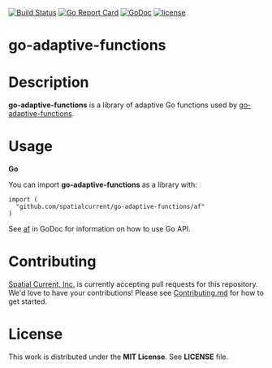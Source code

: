 [![Build Status](https://travis-ci.org/spatialcurrent/go-adaptive-functions.svg)](https://travis-ci.org/spatialcurrent/go-adaptive-functions) [![Go Report Card](https://goreportcard.com/badge/spatialcurrent/go-adaptive-functions)](https://goreportcard.com/report/spatialcurrent/go-adaptive-functions)  [![GoDoc](https://godoc.org/github.com/spatialcurrent/go-adaptive-functions?status.svg)](https://godoc.org/github.com/spatialcurrent/go-adaptive-functions) [![license](http://img.shields.io/badge/license-MIT-red.svg?style=flat)](https://github.com/spatialcurrent/go-adaptive-functions/blob/master/LICENSE.md)

# go-adaptive-functions

# Description

**go-adaptive-functions** is a library of adaptive Go functions used by [go-adaptive-functions](https://github.com/spatialcurrent/go-adaptive-functions).

# Usage

**Go**

You can import **go-adaptive-functions** as a library with:

```
import (
  "github.com/spatialcurrent/go-adaptive-functions/af"
)
```

See [af](https://godoc.org/github.com/spatialcurrent/go-adaptive-functions/af) in GoDoc for information on how to use Go API.

# Contributing

[Spatial Current, Inc.](https://spatialcurrent.io) is currently accepting pull requests for this repository.  We'd love to have your contributions!  Please see [Contributing.md](https://github.com/spatialcurrent/go-adaptive-functions/blob/master/CONTRIBUTING.md) for how to get started.

# License

This work is distributed under the **MIT License**.  See **LICENSE** file.
